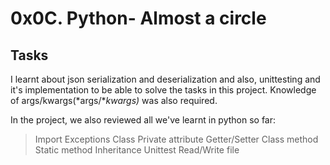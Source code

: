 # 0x0C. Python- Almost a circle

## Tasks

I learnt about json serialization and deserialization and also, unittesting and it's implementation to be able to solve the tasks in this project. Knowledge of args/kwargs(*args/**kwargs)* was also required.

In the project, we also reviewed all we've learnt in python so far:

> Import
> Exceptions
> Class
> Private attribute
> Getter/Setter
> Class method
> Static method
> Inheritance
> Unittest
> Read/Write file
